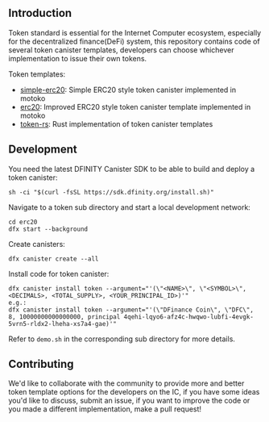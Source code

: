 ## Introduction

Token standard is essential for the Internet Computer ecosystem, especially for the decentralized finance(DeFi) system, this repository contains code of several token canister templates, developers can choose whichever implementation to issue their own tokens.

Token templates:

* [simple-erc20](./simple-erc20): Simple ERC20 style token canister implemented in motoko
* [erc20](./erc20): Improved ERC20 style token canister template implemented in motoko
* [token-rs](./token-rs): Rust implementation of token canister templates



## Development

You need the latest DFINITY Canister SDK to be able to build and deploy a token canister:

```shell
sh -ci "$(curl -fsSL https://sdk.dfinity.org/install.sh)"
```

Navigate to a token sub directory and start a local development network:

```shell
cd erc20
dfx start --background
```

Create canisters:

```shell
dfx canister create --all
```

Install code for token canister:

```
dfx canister install token --argument="'(\"<NAME>\", \"<SYMBOL>\", <DECIMALS>, <TOTAL_SUPPLY>, <YOUR_PRINCIPAL_ID>)'"
e.g.:
dfx canister install token --argument="'(\"DFinance Coin\", \"DFC\", 8, 10000000000000000, principal 4qehi-lqyo6-afz4c-hwqwo-lubfi-4evgk-5vrn5-rldx2-lheha-xs7a4-gae)'"
```

Refer to `demo.sh` in the corresponding sub directory for more details.



## Contributing

We'd like to collaborate with the community to provide more and better token template options for the developers on the IC, if you have some ideas you'd like to discuss, submit an issue, if you want to improve the code or you made a different implementation, make a pull request!

